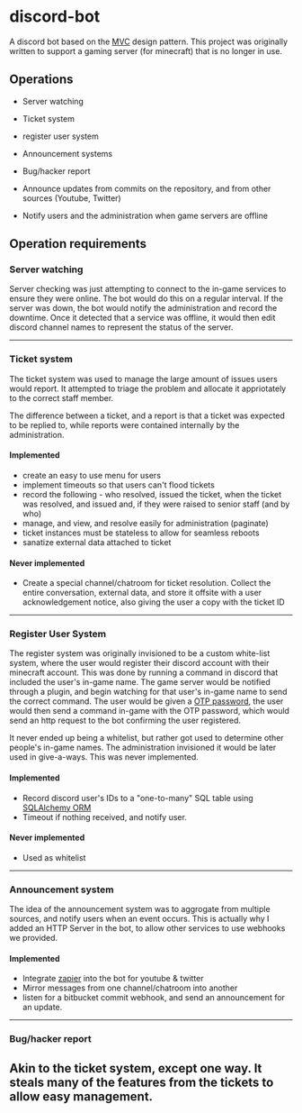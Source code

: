 # discord-bot
A discord bot based on the [MVC](https://en.wikipedia.org/wiki/Model%E2%80%93view%E2%80%93controller) design pattern.
This project was originally written to support a gaming server (for minecraft) that is no longer in use. 

## Operations
+ Server watching
+ Ticket system
+ register user system
+ Announcement systems
+ Bug/hacker report

+ Announce updates from commits on the repository, and from other sources (Youtube, Twitter)
+ Notify users and the administration when game servers are offline


## Operation requirements

### Server watching
Server checking was just attempting to connect to the in-game services to ensure they were online. The bot would do this on a regular interval.
If the server was down, the bot would notify the administration and record the downtime. Once it detected that a service was offline,
it would then edit discord channel names to represent the status of the server.

---

### Ticket system
The ticket system was used to manage the large amount of issues users would report.
It attempted to triage the problem and allocate it appriotately to the correct staff member.

The difference between a ticket, and a report is that a ticket was expected to be replied to, while reports were contained internally by the administration.

#### Implemented
+ create an easy to use menu for users
+ implement timeouts so that users can't flood tickets
+ record the following - who resolved, issued the ticket, when the ticket was resolved, and issued and, if they were raised to senior staff (and by who)
+ manage, and view, and resolve easily for administration (paginate)
+ ticket instances must be stateless to allow for seamless reboots
+ sanatize external data attached to ticket

#### Never implemented
+ Create a special channel/chatroom for ticket resolution.
  Collect the entire conversation, external data,
  and store it offsite with a user acknowledgement notice, also giving the user a copy with the ticket ID

----

### Register User System
The register system was originally invisioned to be a custom white-list system,
where the user would register their discord account with their minecraft account.
This was done by running a command in discord that included the user's in-game name.
The game server would be notified through a plugin, and begin watching for that user's in-game name to send the correct command.
The user would be given a [OTP password](https://en.wikipedia.org/wiki/One-time_password), the user would then send a command in-game with the OTP password,
which would send an http request to the bot confirming the user registered.

It never ended up being a whitelist, but rather got used to determine other people's in-game names.
The administration invisioned it would be later used in give-a-ways.
This was never implemented. 

#### Implemented
+ Record discord user's IDs to a "one-to-many" SQL table using [SQLAlchemy ORM](https://www.sqlalchemy.org/)
+ Timeout if nothing received, and notify user.

#### Never implemented
+ Used as whitelist

---

### Announcement system
The idea of the announcement system was to aggrogate from multiple sources, and notify users when an event occurs. 
This is actually why I added an HTTP Server in the bot, to allow other services to use webhooks we provided.

#### Implemented
+ Integrate [zapier](https://zapier.com/) into the bot for youtube & twitter 
+ Mirror messages from one channel/chatroom into another
+ listen for a bitbucket commit webhook, and send an announcement for an update.
---

### Bug/hacker report
Akin to the ticket system, except one way. It steals many of the features from the tickets to allow easy management.
---




